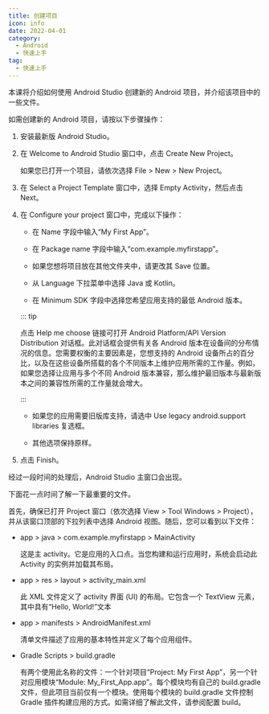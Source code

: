 ```yaml
---
title: 创建项目
icon: info
date: 2022-04-01
category:
  - Android
  - 快速上手
tag:
  - 快速上手
---
```


本课将介绍如何使用 Android Studio 创建新的 Android 项目，并介绍该项目中的一些文件。

如需创建新的 Android 项目，请按以下步骤操作：

1. 安装最新版 Android Studio。
1. 在 Welcome to Android Studio 窗口中，点击 Create New Project。

   如果您已打开一个项目，请依次选择 File > New > New Project。

1. 在 Select a Project Template 窗口中，选择 Empty Activity，然后点击 Next。
1. 在 Configure your project 窗口中，完成以下操作：
   - 在 Name 字段中输入“My First App”。

   - 在 Package name 字段中输入“com.example.myfirstapp”。

   - 如果您想将项目放在其他文件夹中，请更改其 Save 位置。

   - 从 Language 下拉菜单中选择 Java 或 Kotlin。

   - 在 Minimum SDK 字段中选择您希望应用支持的最低 Android 版本。

   ::: tip

   点击 Help me choose 链接可打开 Android Platform/API Version Distribution 对话框。此对话框会提供有关各 Android 版本在设备间的分布情况的信息。您需要权衡的主要因素是，您想支持的 Android 设备所占的百分比，以及在这些设备所搭载的各个不同版本上维护应用所需的工作量。例如，如果您选择让应用与多个不同 Android 版本兼容，那么维护最旧版本与最新版本之间的兼容性所需的工作量就会增大。

   :::
   - 如果您的应用需要旧版库支持，请选中 Use legacy android.support libraries 复选框。

   - 其他选项保持原样。

1. 点击 Finish。

经过一段时间的处理后，Android Studio 主窗口会出现。

下面花一点时间了解一下最重要的文件。

首先，确保已打开 Project 窗口（依次选择 View > Tool Windows > Project），并从该窗口顶部的下拉列表中选择 Android 视图。随后，您可以看到以下文件：

- app > java > com.example.myfirstapp > MainActivity

  这是主 activity。它是应用的入口点。当您构建和运行应用时，系统会启动此 Activity 的实例并加载其布局。

- app > res > layout > activity_main.xml

  此 XML 文件定义了 activity 界面 (UI) 的布局。它包含一个 TextView 元素，其中具有“Hello, World!”文本

- app > manifests > AndroidManifest.xml

  清单文件描述了应用的基本特性并定义了每个应用组件。

- Gradle Scripts > build.gradle

  有两个使用此名称的文件：一个针对项目“Project: My First App”，另一个针对应用模块“Module: My_First_App.app”。每个模块均有自己的 build.gradle 文件，但此项目当前仅有一个模块。使用每个模块的 build.gradle 文件控制 Gradle 插件构建应用的方式。如需详细了解此文件，请参阅配置 build。
